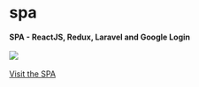 # spa
<b>SPA - ReactJS, Redux, Laravel and Google Login</b>
<br/><br/>
<img src="http://spa.tsog.info/images/index.png">
<br/>
<br/>
<a href="http://spa.tsog.info/" target="_blank">Visit the SPA</a> 
